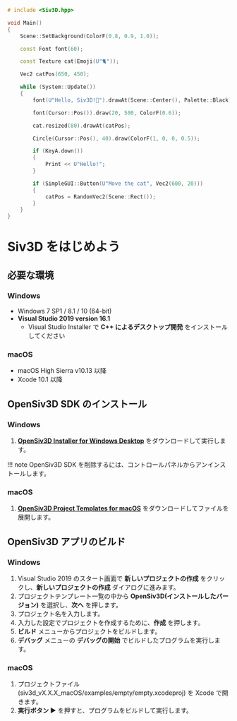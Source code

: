 
```C++
# include <Siv3D.hpp>

void Main()
{
	Scene::SetBackground(ColorF(0.8, 0.9, 1.0));

	const Font font(60);

	const Texture cat(Emoji(U"🐈"));

	Vec2 catPos(650, 450);

	while (System::Update())
	{
		font(U"Hello, Siv3D!🐣").drawAt(Scene::Center(), Palette::Black);

		font(Cursor::Pos()).draw(20, 500, ColorF(0.6));

		cat.resized(80).drawAt(catPos);

		Circle(Cursor::Pos(), 40).draw(ColorF(1, 0, 0, 0.5));

		if (KeyA.down())
		{
			Print << U"Hello!";
		}

		if (SimpleGUI::Button(U"Move the cat", Vec2(600, 20)))
		{
			catPos = RandomVec2(Scene::Rect());
		}
	}
}
```

# Siv3D をはじめよう
## 必要な環境
### Windows
- Windows 7 SP1 / 8.1 / 10 (64-bit)
- **Visual Studio 2019 version 16.1**
    - Visual Studio Installer で **C++ によるデスクトップ開発** をインストールしてください

### macOS
- macOS High Sierra v10.13 以降
- Xcode 10.1 以降

## OpenSiv3D SDK のインストール
### Windows
1. **[OpenSiv3D Installer for Windows Desktop](#)** をダウンロードして実行します。

!!! note
    OpenSiv3D SDK を削除するには、コントロールパネルからアンインストールします。

### macOS
1. **[OpenSiv3D Project Templates for macOS](#)** をダウンロードしてファイルを展開します。


## OpenSiv3D アプリのビルド
### Windows
1. Visual Studio 2019 のスタート画面で **新しいプロジェクトの作成** をクリックし、**新しいプロジェクトの作成** ダイアログに進みます。
2. プロジェクトテンプレート一覧の中から **OpenSiv3D(インストールしたバージョン)** を選択し、**次へ** を押します。
3. プロジェクト名を入力します。
4. 入力した設定でプロジェクトを作成するために、**作成** を押します。
5. **ビルド** メニューからプロジェクトをビルドします。
6. **デバッグ** メニューの **デバッグの開始** でビルドしたプログラムを実行します。

### macOS
1. プロジェクトファイル (siv3d_vX.X.X_macOS/examples/empty/empty.xcodeproj) を Xcode で開きます。
2. **実行ボタン ▶️** を押すと、プログラムをビルドして実行します。
